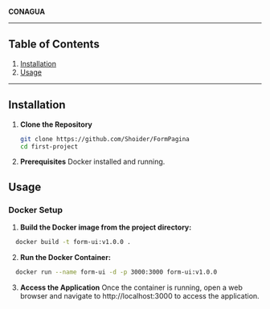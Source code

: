 **CONAGUA**

---

## Table of Contents

1. [Installation](##installation)
2. [Usage](##usage)

---

## Installation

1. **Clone the Repository**
   ```bash
   git clone https://github.com/Shoider/FormPagina
   cd first-project
   ```
2. **Prerequisites**
   Docker installed and running.

## Usage

### Docker Setup

1. **Build the Docker image from the project directory:**

```bash
  docker build -t form-ui:v1.0.0 .
```

2. **Run the Docker Container:**

```bash
  docker run --name form-ui -d -p 3000:3000 form-ui:v1.0.0
```

3. **Access the Application**
   Once the container is running, open a web browser and navigate to http://localhost:3000 to access the application.
